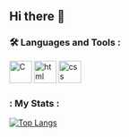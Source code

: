 ## Hi there 👋



### :hammer_and_wrench: Languages and Tools : 
<div>
<img src = "https://upload.wikimedia.org/wikipedia/commons/1/18/C_Programming_Language.svg" title = "C" alt = "C" width = "40" height = "40" />
<img src = "https://upload.wikimedia.org/wikipedia/commons/thumb/3/38/HTML5_Badge.svg/512px-HTML5_Badge.svg.png?20110131171049" title = "html" alt = "html" width = "40" height = "40" />  
<img src = "https://upload.wikimedia.org/wikipedia/commons/thumb/6/62/CSS3_logo.svg/768px-CSS3_logo.svg.png?20210705212817" title = "css" alt = "css" width = "40" height = "40" />
</div>

### : My Stats :

[![Top Langs](https://github-readme-stats.vercel.app/api/top-langs/?username=LeBonsBay)](https://github.com/anuraghazra/github-readme-stats)



  

